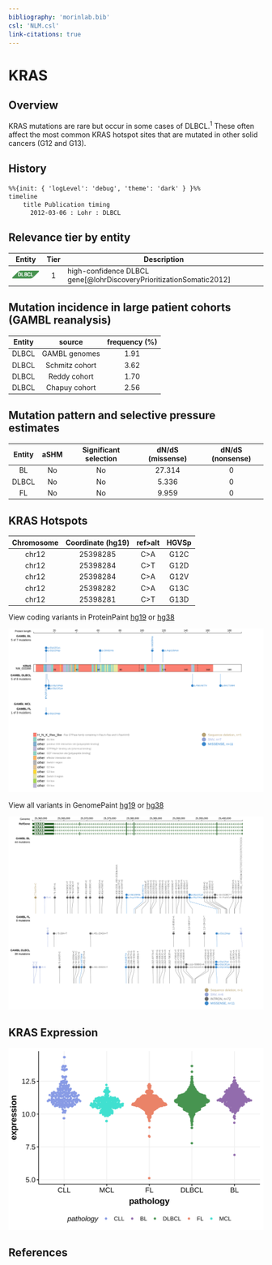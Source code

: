 ```yaml
---
bibliography: 'morinlab.bib'
csl: 'NLM.csl'
link-citations: true
---
```

# KRAS

## Overview
KRAS mutations are rare but occur in some cases of DLBCL.<sup>1</sup> These often affect the most common KRAS hotspot sites that are mutated in other solid cancers (G12 and G13).

## History
```mermaid
%%{init: { 'logLevel': 'debug', 'theme': 'dark' } }%%
timeline
    title Publication timing
      2012-03-06 : Lohr : DLBCL
```

## Relevance tier by entity

|Entity|Tier|Description               |
|:------:|:----:|--------------------------|
|![DLBCL](images/icons/DLBCL_tier1.png) |1   |high-confidence DLBCL gene[@lohrDiscoveryPrioritizationSomatic2012]|

## Mutation incidence in large patient cohorts (GAMBL reanalysis)

|Entity|source        |frequency (%)|
|:------:|:--------------:|:-------------:|
|DLBCL |GAMBL genomes |1.91         |
|DLBCL |Schmitz cohort|3.62         |
|DLBCL |Reddy cohort  |1.70         |
|DLBCL |Chapuy cohort |2.56         |

## Mutation pattern and selective pressure estimates

|Entity|aSHM|Significant selection|dN/dS (missense)|dN/dS (nonsense)|
|:------:|:----:|:---------------------:|:----------------:|:----------------:|
|BL    |No  |No                   |27.314          |0               |
|DLBCL |No  |No                   | 5.336          |0               |
|FL    |No  |No                   | 9.959          |0               |




## KRAS Hotspots

| Chromosome |Coordinate (hg19) | ref>alt | HGVSp | 
 | :---:| :---: | :--: | :---: |
| chr12 | 25398285 | C>A | G12C |
| chr12 | 25398284 | C>T | G12D |
| chr12 | 25398284 | C>A | G12V |
| chr12 | 25398282 | C>A | G13C |
| chr12 | 25398281 | C>T | G13D |

View coding variants in ProteinPaint [hg19](https://morinlab.github.io/LLMPP/GAMBL/KRAS_protein.html)  or [hg38](https://morinlab.github.io/LLMPP/GAMBL/KRAS_protein_hg38.html)

![](images/proteinpaint/KRAS_NM_033360.svg)

View all variants in GenomePaint [hg19](https://morinlab.github.io/LLMPP/GAMBL/KRAS.html)  or [hg38](https://morinlab.github.io/LLMPP/GAMBL/KRAS_hg38.html)

![](images/proteinpaint/KRAS.svg)

## KRAS Expression
![](images/gene_expression/KRAS_by_pathology.svg)

## References

<!-- ORIGIN: lohrDiscoveryPrioritizationSomatic2012a -->
<!-- DLBCL: lohrDiscoveryPrioritizationSomatic2012a -->
